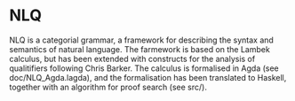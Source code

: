 # NLQ

NLQ is a categorial grammar, a framework for describing the syntax and semantics of natural language. The farmework is based on the Lambek calculus, but has been extended with constructs for the analysis of qualitifiers following Chris Barker. The calculus is formalised in Agda (see doc/NLQ_Agda.lagda), and the formalisation has been translated to Haskell, together with an algorithm for proof search (see src/).
